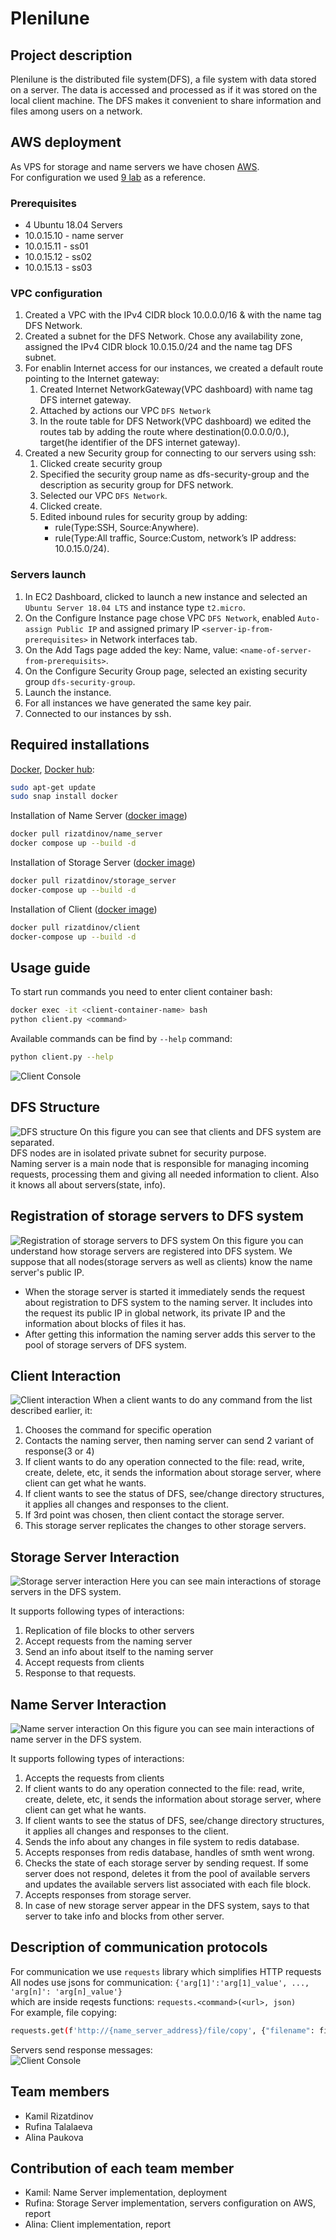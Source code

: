 # Plenilune

## Project description
Plenilune is the distributed file system(DFS), a file system with data stored on a server. The data is accessed and processed as if it was stored on the local client machine. The DFS makes it convenient to share information and files among users on a network. 

## AWS deployment
As VPS for storage and name servers we have chosen [AWS](https://aws.amazon.com).  
For configuration we used [9 lab](https://docs.google.com/document/d/1hAmDzrEOwTIx_eWcwqXWy6OnYhCoulr7meR_6rua5Pw/edit) as a reference.

### Prerequisites
* 4 Ubuntu 18.04 Servers
* 10.0.15.10 - name server
* 10.0.15.11 - ss01
* 10.0.15.12 - ss02
* 10.0.15.13 - ss03

### VPC configuration
1. Created a VPC with the IPv4 CIDR block 10.0.0.0/16 & with the name tag DFS Network.
2. Created a subnet for the DFS Network. Chose any availability zone, assigned the IPv4 CIDR block 10.0.15.0/24 and the name tag DFS subnet.
3. For enablin Internet access for our instances, we created a default route pointing to the Internet gateway: 
    1. Created Internet NetworkGateway(VPC dashboard) with name tag DFS internet gateway.
    2. Attached by actions our VPC `DFS Network`
    3. In the route table for DFS Network(VPC dashboard) we edited the routes tab by adding the route where destination(0.0.0.0/0.), target(he identifier of the DFS internet gateway).
4. Created a new Security group for connecting to our servers using ssh:
    1. Clicked create security group
    2. Specified the security group name as dfs-security-group and the description as security group for DFS network.
    3. Selected our VPC `DFS Network`.
    4. Clicked create.
    5. Edited inbound rules for security group by adding:
        * rule(Type:SSH, Source:Anywhere).
        * rule(Type:All traffic, Source:Custom, network’s IP address: 10.0.15.0/24).

### Servers launch
1. In EC2 Dashboard, clicked to launch a new instance and selected an `Ubuntu Server 18.04 LTS` and instance type `t2.micro`.
2. On the Configure Instance page chose VPC `DFS Network`, enabled `Auto-assign Public IP` and assigned primary IP `<server-ip-from-prerequisites>` in Network interfaces tab.
3. On the Add Tags page added the key: Name, value: `<name-of-server-from-prerequisits>`.
4. On the Configure Security Group page, selected an existing security group `dfs-security-group`.
5. Launch the instance.
6. For all instances we have generated the same key pair.
7. Connected to our instances by ssh.

## Required installations
[Docker](https://www.docker.com), [Docker hub](https://hub.docker.com/):
```bash
sudo apt-get update
sudo snap install docker
```
Installation of Name Server ([docker image](https://hub.docker.com/r/rizatdinov/name_server))
```bash
docker pull rizatdinov/name_server
docker compose up --build -d
```
Installation of Storage Server ([docker image](https://hub.docker.com/r/rizatdinov/storage_server))
```bash
docker pull rizatdinov/storage_server
docker-compose up --build -d 
```
Installation of Client ([docker image](https://hub.docker.com/r/rizatdinov/client))
```bash
docker pull rizatdinov/client
docker-compose up --build -d 
```

## Usage guide
To start run commands you need to enter client container bash:
```bash
docker exec -it <client-container-name> bash
python client.py <command>
```
Available commands can be find by ```--help``` command:
```bash
python client.py --help
```
![Client Console](images/help.jpg)


## DFS Structure
![DFS structure](images/DFS_structure.png)
On this figure you can see that clients and DFS system are separated.  
DFS nodes are in isolated private subnet for security purpose.   
Naming server is a main node that is responsible for managing incoming requests, processing them and giving all needed information to client. Also it knows all about servers(state, info).  

## Registration of storage servers to DFS system
![Registration of storage servers to DFS system](images/Init_of_DFS.png)
On this figure you can understand how storage servers are registered into DFS system.
We suppose that all nodes(storage servers as well as clients) know the name server's public IP.

* When the storage server is started it immediately sends the request about registration to DFS system to the naming server. It includes into the request its public IP in global network, its private IP and the information about blocks of files it has.
* After getting this information the naming server adds this server to the pool of storage servers of DFS system.

## Client Interaction
![Client interaction](images/Client_communication.png)
When a client wants to do any command from the list described earlier, it:

1. Chooses the command for specific operation
2. Contacts the naming server, then naming server can send 2 variant of response(3 or 4)
3. If client wants to do any operation connected to the file: read, write, create, delete, etc, it sends the information about storage server, where client can get what he wants.
4. If client wants to see the status of DFS, see/change directory structures, it applies all changes and responses to the client.
5. If 3rd point was chosen, then client contact the storage server.
6. This storage server replicates the changes to other storage servers.

## Storage Server Interaction
![Storage server interaction](images/storage_server1.jpg)
Here you can see main interactions of storage servers in the DFS system.  

It supports following types of interactions:
1. Replication of file blocks to other servers
2. Accept requests from the naming server
3. Send an info about itself to the naming server
4. Accept requests from clients
5. Response to that requests. 

## Name Server Interaction
![Name server interaction](images/Nameserver_communication.png)
On this figure you can see main interactions of name server in the DFS system.  

It supports following types of interactions:
1. Accepts the requests from clients
2. If client wants to do any operation connected to the file: read, write, create, delete, etc, it sends the information about storage server, where client can get what he wants.
3. If client wants to see the status of DFS, see/change directory structures, it applies all changes and responses to the client.
4. Sends the info about any changes in file system to redis database.
5. Accepts responses from redis database, handles of smth went wrong.
6. Checks the state of each storage server by sending request. If some server does not respond, deletes it from the pool of available servers and updates the available servers list associated with each file block.
7. Accepts responses from storage server.
8. In case of new storage server appear in the DFS system, says to that server to take info and blocks from other server.

## Description of communication protocols
For communication we use ```requests``` library which simplifies HTTP requests  
All nodes use jsons for communication: ```{'arg[1]':'arg[1]_value', ..., 'arg[n]': 'arg[n]_value'}```   
which are inside reqests functions: ```requests.<command>(<url>, json)```  
For example, file copying:
```bash
requests.get(f'http://{name_server_address}/file/copy', {"filename": filename, "destination": destination})
```
Servers send response messages:  
![Client Console](images/respons.jpg)

## Team members
* Kamil Rizatdinov
* Rufina Talalaeva
* Alina Paukova

## Contribution of each team member
* Kamil: Name Server implementation, deployment
* Rufina: Storage Server implementation, servers configuration on AWS, report
* Alina: Client implementation, report
